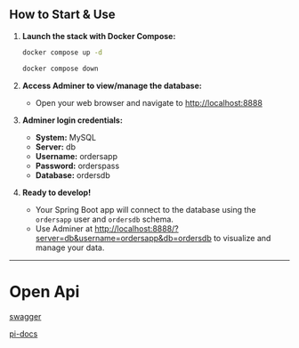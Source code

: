 ## How to Start & Use

1. **Launch the stack with Docker Compose:**
    ```sh
    docker compose up -d
    ```
   
    ```sh
    docker compose down
    ```

3. **Access Adminer to view/manage the database:**
    - Open your web browser and navigate to [http://localhost:8888](http://localhost:8888)

4. **Adminer login credentials:**
    - **System:** MySQL
    - **Server:** db
    - **Username:** ordersapp
    - **Password:** orderspass
    - **Database:** ordersdb

5. **Ready to develop!**
    - Your Spring Boot app will connect to the database using the `ordersapp` user and `ordersdb` schema.
    - Use Adminer at [http://localhost:8888/?server=db&username=ordersapp&db=ordersdb](http://localhost:8888/?server=db&username=ordersapp&db=ordersdb) to visualize and manage your data.


----

# Open Api

[swagger](http://localhost:8080/order-service/swagger-ui/index.html)

[pi-docs](http://localhost:8080/order-service/v3/api-docs)